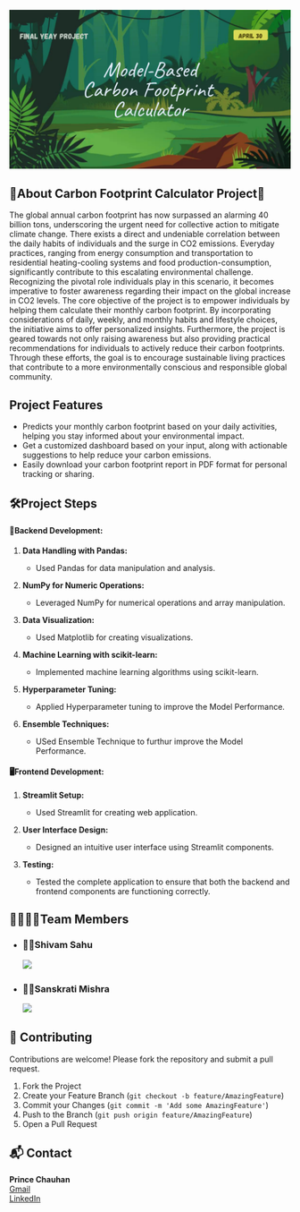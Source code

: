 <a target="_blank" href="https://carbonvision.onrender.com"><img src="https://github.com/PrinceChauhanhub/CarbonVision/blob/main/Images/MMMUT%20Final%20Project.png"></img></a>
## 🌳About Carbon Footprint Calculator Project🌳

The global annual carbon footprint has now surpassed an alarming 40 billion tons, underscoring the urgent need for collective action to mitigate climate change. There exists a direct and undeniable correlation between the daily habits of individuals and the surge in CO2 emissions. Everyday practices, ranging from energy consumption and transportation to residential heating-cooling systems and food production-consumption, significantly contribute to this escalating environmental challenge. Recognizing the pivotal role individuals play in this scenario, it becomes imperative to foster awareness regarding their impact on the global increase in CO2 levels. The core objective of the project is to empower individuals by helping them calculate their monthly carbon footprint. By incorporating considerations of daily, weekly, and monthly habits and lifestyle choices, the initiative aims to offer personalized insights. Furthermore, the project is geared towards not only raising awareness but also providing practical recommendations for individuals to actively reduce their carbon footprints. Through these efforts, the goal is to encourage sustainable living practices that contribute to a more environmentally conscious and responsible global community.

## Project Features

- Predicts your monthly carbon footprint based on your daily activities, helping you stay informed about your environmental impact.
- Get a customized dashboard based on your input, along with actionable suggestions to help reduce your carbon emissions.
- Easily download your carbon footprint report in PDF format for personal tracking or sharing.

## 🛠️Project Steps
#### 🧩Backend Development:
1. **Data Handling with Pandas:**
   - Used Pandas for data manipulation and analysis.

2. **NumPy for Numeric Operations:**
   - Leveraged NumPy for numerical operations and array manipulation.

3. **Data Visualization:**
   - Used Matplotlib for creating visualizations.

4. **Machine Learning with scikit-learn:**
   - Implemented machine learning algorithms using scikit-learn.
    
5. **Hyperparameter Tuning:**
   - Applied Hyperparameter tuning to improve the Model Performance.

6. **Ensemble Techniques:**
   - USed Ensemble Technique to furthur improve the Model Performance.
  
  #### 🖥️Frontend Development:

1. **Streamlit Setup:**
   - Used Streamlit for creating web application.

2. **User Interface Design:**
   - Designed an intuitive user interface using Streamlit components.

3. **Testing:**
   - Tested the complete application to ensure that both the backend and frontend components are functioning correctly.
  


## 👨‍👩‍👧‍👦Team Members 

- ### 🙋‍♂️Shivam Sahu
  <a target="_blank" href="https://www.linkedin.com/in/shivam-sahu91/"><img src="https://img.shields.io/badge/-LinkedIn-0077B5?style=for-the-badge&logo=Linkedin&logoColor=white"></img></a>

- ### 🙋‍♀️Sanskrati Mishra
  <a target="_blank" href="https://www.linkedin.com/in/sanskrati-mishra-13b94b21b/"><img src="https://img.shields.io/badge/-LinkedIn-0077B5?style=for-the-badge&logo=Linkedin&logoColor=white"></img></a>

## 🤝 Contributing

Contributions are welcome! Please fork the repository and submit a pull request.

1. Fork the Project  
2. Create your Feature Branch (`git checkout -b feature/AmazingFeature`)  
3. Commit your Changes (`git commit -m 'Add some AmazingFeature'`)  
4. Push to the Branch (`git push origin feature/AmazingFeature`)  
5. Open a Pull Request

## 📬 Contact

**Prince Chauhan**  
[Gmail](princechauhan220103@gmail.com)  
[LinkedIn](https://www.linkedin.com/in/princechauhan22/)
